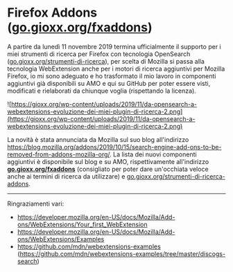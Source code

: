 # Firefox Addons ([go.gioxx.org/fxaddons](https://gioxx.org/fxaddons))
 A partire da lunedì 11 novembre 2019 termina ufficialmente il supporto per i miei strumenti di ricerca per Firefox con tecnologia OpenSearch ([go.gioxx.org/strumenti-di-ricerca​](https://go.gioxx.org/strumenti-di-ricerca​)), per scelta di Mozilla si passa alla tecnologia WebExtension anche per i motori di ricerca aggiuntivi per Mozilla Firefox, io mi sono adeguato e ho trasformato il mio lavoro in componenti aggiuntivi già disponibili su AMO e qui su GitHub per poter essere visti, modificati e rielaborati da chiunque voglia (rispettando la licenza).

![https://gioxx.org/wp-content/uploads/2019/11/da-opensearch-a-webextensions-evoluzione-dei-miei-plugin-di-ricerca-2.png](https://gioxx.org/wp-content/uploads/2019/11/da-opensearch-a-webextensions-evoluzione-dei-miei-plugin-di-ricerca-2.png)

La novità è stata annunciata da Mozilla sul suo blog all'indirizzo https://blog.mozilla.org/addons/2019/10/15/search-engine-add-ons-to-be-removed-from-addons-mozilla-org/. La lista dei nuovi componenti aggiuntivi è disponibile sul blog e su AMO, rispettivamente all'indirizzo [**go.gioxx.org/fxaddons**](https://gioxx.org/fxaddons) (consigliato per poter dare un'occhiata veloce anche ai termini di ricerca da utilizzare) e [go.gioxx.org/strumenti-di-ricerca-addons](https://go.gioxx.org/strumenti-di-ricerca-addons).

------

Ringraziamenti vari:

- https://developer.mozilla.org/en-US/docs/Mozilla/Add-ons/WebExtensions/Your_first_WebExtension
- https://developer.mozilla.org/en-US/docs/Mozilla/Add-ons/WebExtensions/Examples
- https://github.com/mdn/webextensions-examples (https://github.com/mdn/webextensions-examples/tree/master/discogs-search)